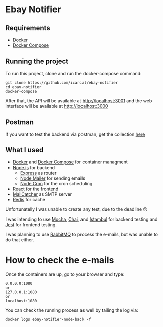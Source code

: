 # Ebay Notifier

## Requirements

- [Docker](https://www.docker.com/)
- [Docker Compose](https://docs.docker.com/compose/)

## Running the project

To run this project, clone and run the docker-compose command:
```
git clone https://github.com/icarcal/ebay-notifier
cd ebay-notifier
docker-compose
```

After that, the API will be available at [http://localhost:3001](http://localhost:3001) and the web interface will be available at [http://localhost:3000](http://localhost:3000)

## Postman

If you want to test the backend via postman, get the collection [here](https://raw.githubusercontent.com/icarcal/ebay-notifier/master/ebay-notifier.postman_collection)

## What I used

- [Docker](https://www.docker.com/) and [Docker Compose](https://docs.docker.com/compose/) for container managment
- [Node.js](https://nodejs.org/en/) for backend
  - [Express](http://expressjs.com/pt-br/) as router
  - [Node Mailer](https://nodemailer.com/about/) for sending emails
  - [Node Cron](https://github.com/merencia/node-cron) for the cron scheduling
- [React](https://reactjs.org/) for the frontend
- [MailCatcher](https://mailcatcher.me/) as SMTP server
- [Redis](https://redis.io/) for cache

Unfortunatelly I was unable to create any test, due to the deadline ☹️

I was intending to use [Mocha](https://mochajs.org/), [Chai](http://www.chaijs.com/), and [Istambul](https://istanbul.js.org/) for backend testing and [Jest](https://jestjs.io/) for frontend testing.

I was planning to use [RabbitMQ](https://www.rabbitmq.com/) to process the e-mails, but was unable to do that either.

# How to check the e-mails

Once the containers are up, go to your browser and type:
```
0.0.0.0:1080
or
127.0.0.1:1080
or
localhost:1080
```

You can check the running process as well by tailing the log via:
```
docker logs ebay-notifier-node-back -f
```

